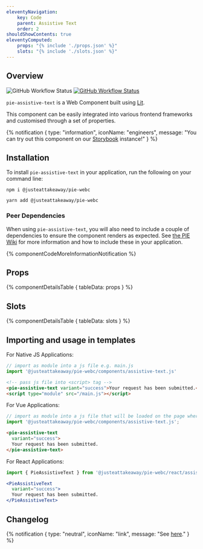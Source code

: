 ```yaml
---
eleventyNavigation:
    key: Code
    parent: Assistive Text
    order: 2
shouldShowContents: true
eleventyComputed:
    props: "{% include './props.json' %}"
    slots: "{% include './slots.json' %}"
---
```


## Overview

<p>
  <a href="https://www.npmjs.com/@justeattakeaway/pie-assistive-text" style="text-decoration: none">
    <img alt="GitHub Workflow Status" src="https://img.shields.io/npm/v/@justeattakeaway/pie-assistive-text.svg?label=pie-assistive-text">
  </a>

  <a href="https://www.npmjs.com/package/@justeattakeaway/pie-webc">
    <img alt="GitHub Workflow Status" src="https://img.shields.io/npm/v/@justeattakeaway/pie-webc.svg?label=pie-webc">
  </a>
</p>

`pie-assistive-text` is a Web Component built using [Lit](https://lit.dev/).

This component can be easily integrated into various frontend frameworks and customised through a set of properties.

{% notification {
  type: "information",
  iconName: "engineers",
  message: "You can try out this component on our [Storybook](https://webc.pie.design/?path=/story/assistive-text) instance!"
} %}

## Installation

To install `pie-assistive-text` in your application, run the following on your command line:

```shell
npm i @justeattakeaway/pie-webc
```

```shell
yarn add @justeattakeaway/pie-webc
```

### Peer Dependencies

When using `pie-assistive-text`, you will also need to include a couple of dependencies to ensure the component renders as expected. See [the PIE Wiki](https://github.com/justeattakeaway/pie/wiki/Getting-started-with-PIE-Web-Components#expected-dependencies) for more information and how to include these in your application.

{% componentCodeMoreInformationNotification %}

## Props

{% componentDetailsTable {
  tableData: props
} %}

## Slots

{% componentDetailsTable {
  tableData: slots
} %}

## Importing and usage in templates

For Native JS Applications:
```js
// import as module into a js file e.g. main.js
import '@justeattakeaway/pie-webc/components/assistive-text.js'
```

```html
<!-- pass js file into <script> tag -->
<pie-assistive-text variant="success">Your request has been submitted.</pie-assistive-text>
<script type="module" src="/main.js"></script>
```

For Vue Applications:

```js
// import as module into a js file that will be loaded on the page where the component is used.
import '@justeattakeaway/pie-webc/components/assistive-text.js';
```

```html
<pie-assistive-text
  variant="success">
  Your request has been submitted.
</pie-assistive-text>
```

For React Applications:

```jsx
import { PieAssistiveText } from '@justeattakeaway/pie-webc/react/assistive-text.js';

<PieAssistiveText
  variant="success">
  Your request has been submitted.
</PieAssistiveText>
```

## Changelog

{% notification {
  type: "neutral",
  iconName: "link",
  message: "See [here](https://github.com/justeattakeaway/pie/blob/main/packages/components/pie-assistive-text/CHANGELOG.md)."
} %}
